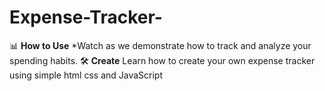 # Expense-Tracker-
📊 **How to Use** *Watch as we demonstrate how to track and analyze your spending habits.  🛠️ **Create** Learn how to create your own expense tracker using simple html css and JavaScript
